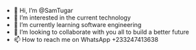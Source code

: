 - 👋 Hi, I’m @SamTugar
- 👀 I’m interested in the current technology 
- 🌱 I’m currently learning software engineering 
- 💞️ I’m looking to collaborate with you all to build a better future 
- 📫 How to reach me on WhatsApp +233247413638

<!---
SamTugar/SamTugar is a ✨ special ✨ repository because its `README.md` (this file) appears on your GitHub profile.
You can click the Preview link to take a look at your changes.
--->
